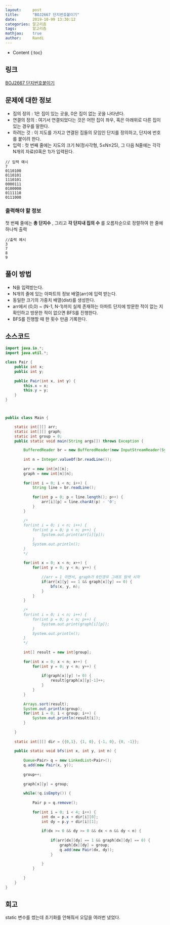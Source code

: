 ```yaml
---
layout:     post
title:      "BOJ2667 단지번호붙이기"
date:       2019-10-99 13:30:12
categories: 알고리즘
tags:       알고리즘
mathjax:    true
author:     Randi
---
```


* Content
{:toc}

## 링크

[BOJ2667 단지번호붙이기](https://www.acmicpc.net/problem/2667)



## 문제에 대한 정보

- 집의 정의 :  1은 집이 있는 곳을, 0은 집이 없는 곳을 나타낸다.
- 연결의 정의 :  여기서 연결되었다는 것은 어떤 집이 좌우, 혹은 아래위로 다른 집이 있는 경우를 말한다.
- 하려는 것 : 이 지도를 가지고 연결된 집들의 모임인 단지를 정의하고, 단지에 번호를 붙이려 한다.
- 입력 : 첫 번째 줄에는 지도의 크기 N(정사각형, 5≤N≤25), 그 다음 N줄에는 각각 N개의 자료(0혹은 1)가 입력된다.

```text
// 입력 예시
7
0110100
0110101
1110101
0000111
0100000
0111110
0111000
```
### 출력해야 할 정보

첫 번째 줄에는 __총 단지수__ , 그리고 __각 단지내 집의 수__ 를 오름차순으로 정렬하여 한 줄에 하나씩 출력

```text
//출력 예시
3
7
8
9
```

## 풀이 방법

- N을 입력받는다.
- N개의 줄에 있는 아파트의 정보 배열(arr)에 입력 받는다.
- 동일한 크기의 가중치 배열(dist)를 생성한다.
- arr에서 (0,0) ~ (N-1, N-1)까지 실제 존재하는 아파트 단지에 방문한 적이 없는 지 확인하고 방문한 적이 없으면 BFS를 진행한다.
- BFS를 진행할 때 한 횟수 만큼 기록한다.

## 소스코드

```java
import java.io.*;
import java.util.*;

class Pair {
	public int x;
	public int y;
	
	public Pair(int x, int y) {
		this.x = x;
		this.y = y;
	}
}



public class Main {

	static int[][] arr;
	static int[][] graph;
	static int group = 0;
    public static void main(String args[]) throws Exception {

    	BufferedReader br = new BufferedReader(new InputStreamReader(System.in));
    	
    	int n = Integer.valueOf(br.readLine());
    	
    	arr = new int[n][n];
    	graph = new int[n][n];
    	
    	for(int i = 0; i < n; i++) {
    		String line = br.readLine();
    		
    		for(int p = 0; p < line.length(); p++) {
    			arr[i][p] = line.charAt(p) - '0';
    		}
    	}
    	
    	/*
    	for(int i = 0; i < n; i++) {
    		for(int p = 0; p < n; p++) {
    			System.out.print(arr[i][p]);
    		}
    		System.out.println();
    	}
    	*/
    	
    	for(int x = 0; x < n; x++) {
    		for(int y = 0; y < n; y++) {
    			
    			//arr = 1 이면서, graph가 0인경우 그래프 탐색 시작
    			if(arr[x][y] == 1 && graph[x][y] == 0) {
    				bfs(x, y, n);
    			}
    		}
    	}
    	
    	/*
    	for(int i = 0; i < n; i++) {
    		for(int p = 0; p < n; p++) {
    			System.out.print(graph[i][p]);
    		}
    		System.out.println();
    	}
    	*/
    	
    	int[] result = new int[group];
    	
    	for(int x = 0; x < n; x++) {
    		for(int y = 0; y < n; y++) {
    			
    			if(graph[x][y] != 0) {
    				result[graph[x][y]-1]++;
    			}
    		}
    	}
    	
    	Arrays.sort(result);
    	System.out.println(group);
    	for(int i = 0; i < group; i++) {
    		System.out.println(result[i]);
    	}
    	
    }
    
    static int[][] dir = {{0,1}, {1, 0}, {-1, 0}, {0, -1}};
    
    public static void bfs(int x, int y, int n) { 
    	
    	Queue<Pair> q = new LinkedList<Pair>();
    	q.add(new Pair(x, y));
    	
    	group++;
    	
    	graph[x][y] = group;
    	
    	while(!q.isEmpty()) {
    		
    		Pair p = q.remove();
    		
    		for(int i = 0; i < 4; i++) {
    			int dx = p.x + dir[i][0];
    			int dy = p.y + dir[i][1];
    			
    			if(dx >= 0 && dy >= 0 && dx < n && dy < n) {
    				
    				if(arr[dx][dy] == 1 && graph[dx][dy] == 0) {
    					graph[dx][dy] = group;
        				q.add(new Pair(dx, dy));
    				}
    				
    			}
    		}
    		
    	}
    }
}
```

## 회고

static 변수를 썼는데 초기화를 안해줘서 오답을 여러번 냈었다.
